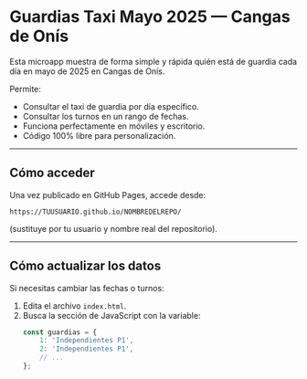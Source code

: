 # Guardias Taxi Mayo 2025 — Cangas de Onís

Esta microapp muestra de forma simple y rápida quién está de guardia cada día en mayo de 2025 en Cangas de Onís.  

Permite:
- Consultar el taxi de guardia por día específico.
- Consultar los turnos en un rango de fechas.
- Funciona perfectamente en móviles y escritorio.
- Código 100% libre para personalización.

---

## Cómo acceder

Una vez publicado en GitHub Pages, accede desde:

`https://TUUSUARIO.github.io/NOMBREDELREPO/`

(sustituye por tu usuario y nombre real del repositorio).

---

## Cómo actualizar los datos

Si necesitas cambiar las fechas o turnos:
1. Edita el archivo `index.html`.
2. Busca la sección de JavaScript con la variable:
   ```js
   const guardias = {
       1: 'Independientes P1',
       2: 'Independientes P1',
       // ...
   };
